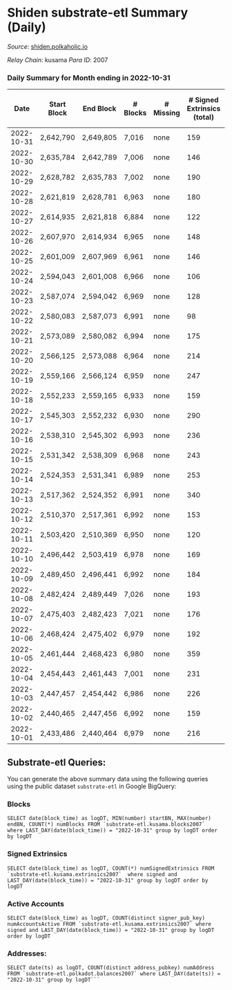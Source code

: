 # Shiden substrate-etl Summary (Daily)

_Source_: [shiden.polkaholic.io](https://shiden.polkaholic.io)

*Relay Chain*: kusama
*Para ID*: 2007



### Daily Summary for Month ending in 2022-10-31


| Date | Start Block | End Block | # Blocks | # Missing | # Signed Extrinsics (total) | # Active Accounts | # Addresses with Balances | # Events | # Transfers | # XCM Transfers In | # XCM Transfers Out |
| ---- | ----------- | --------- | -------- | --------- | --------------------------- | ----------------- | ------------------------- | -------- | ----------- | ------------------ | ------------------- |
| 2022-10-31 | 2,642,790 | 2,649,805 | 7,016 | none  | 159 | 107 | 633,901 | 67,314 | 7,704 ($126,809.01) | 1 ($309.90) |   |
| 2022-10-30 | 2,635,784 | 2,642,789 | 7,006 | none  | 146 | 93 | 633,892 | 55,128 | 7,134 ($9,734.68) |   |   |
| 2022-10-29 | 2,628,782 | 2,635,783 | 7,002 | none  | 190 | 75 |  | 53,424 | 7,278 ($26,185.04) | 3 ($1,515.53) | 1 ($550.81) |
| 2022-10-28 | 2,621,819 | 2,628,781 | 6,963 | none  | 180 | 80 |  | 59,518 | 7,215 ($30,538.01) | 1 ($299.92) | 1 ($348.41) |
| 2022-10-27 | 2,614,935 | 2,621,818 | 6,884 | none  | 122 | 77 | 633,861 | 53,491 | 7,166 ($27,161.04) | 4 ($652.54) |   |
| 2022-10-26 | 2,607,970 | 2,614,934 | 6,965 | none  | 148 | 84 | 633,838 | 57,543 | 7,340 ($28,865.49) | 1 ($3.89) | 4 ($5.07) |
| 2022-10-25 | 2,601,009 | 2,607,969 | 6,961 | none  | 146 | 89 | 633,822 | 57,293 | 7,449 ($103,812.61) |   | 6 ($110.67) |
| 2022-10-24 | 2,594,043 | 2,601,008 | 6,966 | none  | 106 | 66 | 633,810 | 51,967 | 7,228 ($26,677.92) | 3 ($314.80) | 3 ($501.24) |
| 2022-10-23 | 2,587,074 | 2,594,042 | 6,969 | none  | 128 | 84 | 633,801 | 58,453 | 7,885 ($60,452.16) |   | 1 ($101.03) |
| 2022-10-22 | 2,580,083 | 2,587,073 | 6,991 | none  | 98 | 67 | 633,796 | 48,889 | 7,209 ($44,656.69) | 3 ($715.87) | 4 ($1,497.17) |
| 2022-10-21 | 2,573,089 | 2,580,082 | 6,994 | none  | 175 | 90 | 633,793 | 55,235 | 7,696 ($139,372.38) | 2 ($157.30) | 1 ($32.16) |
| 2022-10-20 | 2,566,125 | 2,573,088 | 6,964 | none  | 214 | 126 |  | 58,177 | 7,687 ($59,833.27) | 1 ($477.65) | 12 ($3,038.78) |
| 2022-10-19 | 2,559,166 | 2,566,124 | 6,959 | none  | 247 | 99 |  | 62,497 | 7,830 ($69,367.93) | 7 ($87.39) | 5 ($1,327.33) |
| 2022-10-18 | 2,552,233 | 2,559,165 | 6,933 | none  | 159 | 81 |  | 52,979 | 7,360 ($30,056.38) |   | 8 ($1,190.42) |
| 2022-10-17 | 2,545,303 | 2,552,232 | 6,930 | none  | 290 | 124 | 633,681 | 56,453 | 7,606 ($207,573.42) | 1 ($0.36) | 8 ($10,832.73) |
| 2022-10-16 | 2,538,310 | 2,545,302 | 6,993 | none  | 236 | 108 | 633,652 | 60,264 | 7,960 ($121,310.76) |   |   |
| 2022-10-15 | 2,531,342 | 2,538,309 | 6,968 | none  | 243 | 92 | 633,626 | 76,237 | 8,305 ($141,642.13) | 1 ($169.02) | 1 ($169.02) |
| 2022-10-14 | 2,524,353 | 2,531,341 | 6,989 | none  | 253 | 75 | 633,599 | 54,637 | 7,533 ($269,988.06) |   |   |
| 2022-10-13 | 2,517,362 | 2,524,352 | 6,991 | none  | 340 | 95 | 633,574 | 64,995 | 8,111 ($262,605.69) | 2 ($42.05) |   |
| 2022-10-12 | 2,510,370 | 2,517,361 | 6,992 | none  | 153 | 75 |  | 50,396 | 7,175 ($59,157.93) | 3 ($141.70) | 1 ($0.31) |
| 2022-10-11 | 2,503,420 | 2,510,369 | 6,950 | none  | 120 | 63 |  | 49,907 | 7,191 ($24,186.90) |   |   |
| 2022-10-10 | 2,496,442 | 2,503,419 | 6,978 | none  | 169 | 90 |  | 56,614 | 7,478 ($61,989.21) |   |   |
| 2022-10-09 | 2,489,450 | 2,496,441 | 6,992 | none  | 184 | 95 |  | 51,653 | 7,112 ($24,714.76) |   |   |
| 2022-10-08 | 2,482,424 | 2,489,449 | 7,026 | none  | 193 | 87 |  | 56,309 | 7,486 ($35,045.16) | 1 ($44.00) | 1 ($43.99) |
| 2022-10-07 | 2,475,403 | 2,482,423 | 7,021 | none  | 176 | 71 |  | 54,511 | 7,383 ($66,329.49) |   |   |
| 2022-10-06 | 2,468,424 | 2,475,402 | 6,979 | none  | 192 | 85 |  | 53,979 | 7,485 ($58,708.31) |   |   |
| 2022-10-05 | 2,461,444 | 2,468,423 | 6,980 | none  | 359 | 99 |  | 76,413 | 8,815 ($201,372.82) |   | 1 ($0.02) |
| 2022-10-04 | 2,454,443 | 2,461,443 | 7,001 | none  | 231 | 99 |  | 59,929 | 7,958 ($175,290.04) |   | 1 ($2,117.40) |
| 2022-10-03 | 2,447,457 | 2,454,442 | 6,986 | none  | 226 | 74 |  | 55,388 | 7,663 ($43,484.56) |   | 1 ($1.04) |
| 2022-10-02 | 2,440,465 | 2,447,456 | 6,992 | none  | 159 | 75 |  | 55,246 | 7,300 ($16,864.21) | 1 ($0.06) |   |
| 2022-10-01 | 2,433,486 | 2,440,464 | 6,979 | none  | 216 | 87 |  | 59,138 | 7,433 ($13,362.54) |   |   |

## Substrate-etl Queries:
You can generate the above summary data using the following queries using the public dataset `substrate-etl` in Google BigQuery:


### Blocks
```
SELECT date(block_time) as logDT, MIN(number) startBN, MAX(number) endBN, COUNT(*) numBlocks FROM `substrate-etl.kusama.blocks2007`  where LAST_DAY(date(block_time)) = "2022-10-31" group by logDT order by logDT
```


### Signed Extrinsics
```
SELECT date(block_time) as logDT, COUNT(*) numSignedExtrinsics FROM `substrate-etl.kusama.extrinsics2007`  where signed and LAST_DAY(date(block_time)) = "2022-10-31" group by logDT order by logDT
```


### Active Accounts
```
SELECT date(block_time) as logDT, COUNT(distinct signer_pub_key) numAccountsActive FROM `substrate-etl.kusama.extrinsics2007` where signed and LAST_DAY(date(block_time)) = "2022-10-31" group by logDT order by logDT
```


### Addresses:
```
SELECT date(ts) as logDT, COUNT(distinct address_pubkey) numAddress FROM `substrate-etl.polkadot.balances2007` where LAST_DAY(date(ts)) = "2022-10-31" group by logDT```

